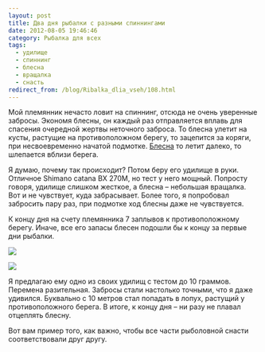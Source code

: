 ```yaml
---
layout: post
title: Два дня рыбалки с разными спиннингами
date: 2012-08-05 19:46:46
category: Рыбалка для всех
tags:
  - удилище
  - спиннинг
  - блесна
  - вращалка
  - снасть
redirect_from: /blog/Ribalka_dlia_vseh/108.html
---
```

Мой племянник нечасто ловит на спиннинг, отсюда не очень уверенные
забросы. Экономя блесны, он каждый раз отправляется вплавь для спасения
очередной жертвы неточного заброса. То блесна улетит на кусты, растущие
на противоположном берегу, то зацепится за коряги, при несвоевременно
начатой подмотке. [Блесна][1] то летит далеко, то шлепается вблизи берега.

Я думаю, почему так происходит? Потом беру его удилище в руки. Отличное
Shimano catana BX 270M, но тест у него мощный. Попросту говоря, удилище
слишком жесткое, а блесна – небольшая вращалка. Вот и не чувствует, куда
забрасывает. Более того, я попробовал забросить пару раз, при подмотке
ход блесны даже не чувствуется.

К концу дня на счету племянника 7 заплывов к противоположному берегу.
Иначе, все его запасы блесен подошли бы к концу за первые дни рыбалки.

![](http://fishingguru.ru/uploads/images/00/00/01/2012/08/05/c870b2.jpg)

![](http://fishingguru.ru/uploads/images/00/00/01/2012/08/05/911444.jpg)

Я предлагаю ему одно из своих удилищ с тестом до 10 граммов. Перемена
разительная. Забросы стали настолько точными, что я даже удивился.
Буквально с 10 метров стал попадать в лопух, растущий у противоположного
берега. В итоге, к концу дня – ни разу не плавал отцеплять блесну.

Вот вам пример того, как важно, чтобы все части рыболовной снасти
соответствовали друг другу.

[1]: /blog/Ribalka_dlia_vseh/57.html
